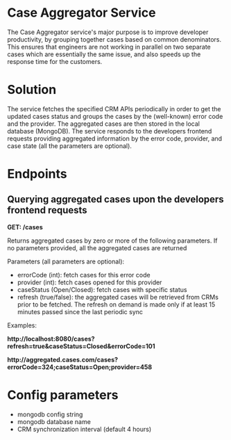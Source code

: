 # Case Aggregator Service
The Case Aggregator service's major purpose is to improve developer productivity, 
by grouping together cases based on common denominators. 
This ensures that engineers are not working in parallel on two separate cases which are essentially the same issue, and also speeds up the response time for the customers.

# Solution
The service fetches the specified CRM APIs periodically in order to get the updated cases status
and groups the cases by the (well-known) error code and the provider.
The aggregated cases are then stored in the local database (MongoDB).
The service responds to the developers frontend requests providing aggregated information 
by the error code, provider, and case state (all the parameters are optional).
# Endpoints

## Querying aggregated cases upon the developers frontend requests
<b>GET: /cases</b>
<p>Returns aggregated cases by zero or more of the following parameters.
If no parameters provided, all the aggregated cases are returned
<p>Parameters (all parameters are optional):
<ul>
<li>errorCode (int): fetch cases for this error code
<li>provider (int): fetch cases opened for this provider
<li>caseStatus (Open/Closed): fetch cases with specific status
<li>refresh (true/false): the aggregated cases will be retrieved from CRMs prior to be fetched. The refresh on demand is made only if at least 15 minutes passed since the last periodic sync 
</ul>
<p>Examples:
<p><b>http://localhost:8080/cases?refresh=true&caseStatus=Closed&errorCode=101</b>
<p><b>http://aggregated.cases.com/cases?errorCode=324;caseStatus=Open;provider=458</b>

# Config parameters
<ul>
<li> mongodb config string </li>
<li> mongodb database name </li>
<li> CRM synchronization interval (default 4 hours) </li>
</ul>



